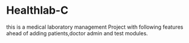 # Healthlab-C
this is a medical laboratory management Project with following features ahead of adding patients,doctor admin and test modules.

